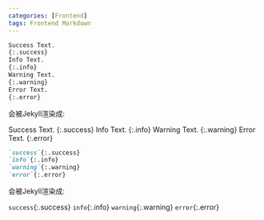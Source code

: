 ```yaml
---
categories: [Frontend]
tags: Frontend Markdown
---
```




```markdown
Success Text.
{:.success}
Info Text.
{:.info}
Warning Text.
{:.warning}
Error Text.
{:.error}
```

会被Jekyll渲染成:

Success Text.
{:.success}
Info Text.
{:.info}
Warning Text.
{:.warning}
Error Text.
{:.error}



```markdown
`success`{:.success}
`info`{:.info}
`warning`{:.warning}
`error`{:.error}
```

会被Jekyll渲染成:

`success`{:.success}
`info`{:.info}
`warning`{:.warning}
`error`{:.error}